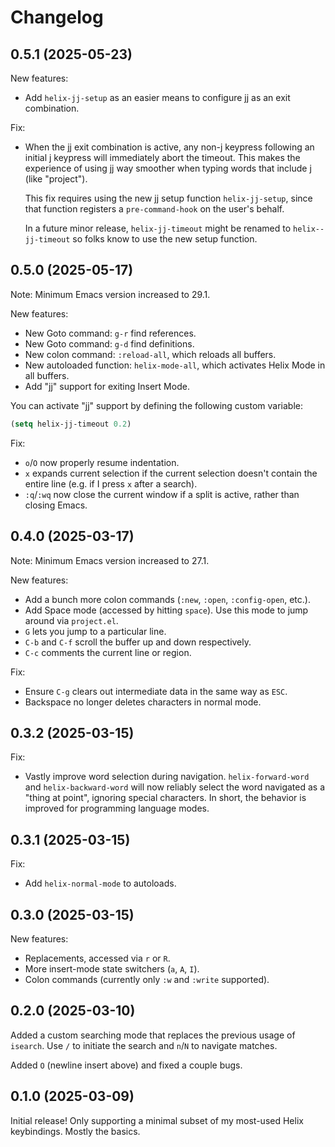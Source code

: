 # Changelog

## 0.5.1 (2025-05-23)

New features:

- Add `helix-jj-setup` as an easier means to configure jj as an exit
  combination.

Fix:

- When the jj exit combination is active, any non-j keypress following
  an initial j keypress will immediately abort the timeout. This makes
  the experience of using jj way smoother when typing words that
  include j (like "project").

  This fix requires using the new jj setup function `helix-jj-setup`,
  since that function registers a `pre-command-hook` on the user's
  behalf.

  In a future minor release, `helix-jj-timeout` might be renamed to
  `helix--jj-timeout` so folks know to use the new setup function.

## 0.5.0 (2025-05-17)

Note: Minimum Emacs version increased to 29.1.

New features:

- New Goto command: `g-r` find references.
- New Goto command: `g-d` find definitions.
- New colon command: `:reload-all`, which reloads all buffers.
- New autoloaded function: `helix-mode-all`, which activates Helix
  Mode in all buffers.
- Add "jj" support for exiting Insert Mode.

You can activate "jj" support by defining the following custom
variable:

```lisp
(setq helix-jj-timeout 0.2)
```

Fix:

- `o`/`O` now properly resume indentation.
- `x` expands current selection if the current selection doesn't
  contain the entire line (e.g. if I press `x` after a search).
- `:q`/`:wq` now close the current window if a split is active, rather
  than closing Emacs.

## 0.4.0 (2025-03-17)

Note: Minimum Emacs version increased to 27.1.

New features:

- Add a bunch more colon commands (`:new`, `:open`, `:config-open`, etc.).
- Add Space mode (accessed by hitting `space`). Use this mode to jump
  around via `project.el`.
- `G` lets you jump to a particular line.
- `C-b` and `C-f` scroll the buffer up and down respectively.
- `C-c` comments the current line or region.

Fix:

- Ensure `C-g` clears out intermediate data in the same way as `ESC`.
- Backspace no longer deletes characters in normal mode.

## 0.3.2 (2025-03-15)

Fix:

- Vastly improve word selection during
  navigation. `helix-forward-word` and `helix-backward-word` will now
  reliably select the word navigated as a "thing at point", ignoring
  special characters. In short, the behavior is improved for
  programming language modes.

## 0.3.1 (2025-03-15)

Fix:

- Add `helix-normal-mode` to autoloads.

## 0.3.0 (2025-03-15)

New features:

- Replacements, accessed via `r` or `R`.
- More insert-mode state switchers (`a`, `A`, `I`).
- Colon commands (currently only `:w` and `:write` supported).

## 0.2.0 (2025-03-10)

Added a custom searching mode that replaces the previous usage of
`isearch`. Use `/` to initiate the search and `n`/`N` to navigate
matches.

Added `O` (newline insert above) and fixed a couple bugs.

## 0.1.0 (2025-03-09)

Initial release! Only supporting a minimal subset of my most-used
Helix keybindings. Mostly the basics.
